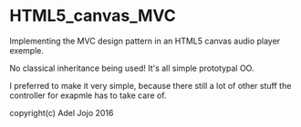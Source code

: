 # HTML5_canvas_MVC
Implementing the MVC design pattern in an HTML5 canvas audio player exemple.

No classical inheritance being used! It's all simple prototypal OO.

I preferred to make it very simple, because there still a lot
of other stuff the controller for exapmle has to take care of.

copyright(c) Adel Jojo 2016
